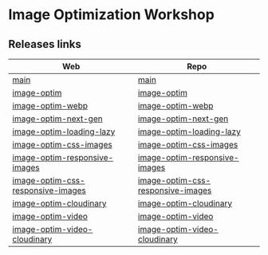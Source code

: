# Image Optimization Workshop

## Releases links
| Web | Repo |
| --- | ----- |
| [main](https://main--image-optimization-workshop.netlify.app/) | [main](https://github.com/nucliweb/image-optimization-workshop/) |
| [image-optim](https://image-optim--image-optimization-workshop.netlify.app/) | [image-optim](https://github.com/nucliweb/image-optimization-workshop/tree/image-optim) |
| [image-optim-webp](https://image-optim-webp--image-optimization-workshop.netlify.app/) | [image-optim-webp](https://github.com/nucliweb/image-optimization-workshop/tree/image-optim-webp) |
| [image-optim-next-gen](https://image-optim-next-gen--image-optimization-workshop.netlify.app/) | [image-optim-next-gen](https://github.com/nucliweb/image-optimization-workshop/tree/image-optim-next-gen) |
| [image-optim-loading-lazy](https://image-optim-loading-lazy--image-optimization-workshop.netlify.app/) | [image-optim-loading-lazy](https://github.com/nucliweb/image-optimization-workshop/tree/image-optim-loading-lazy) |
| [image-optim-css-images](https://image-optim-css-images--image-optimization-workshop.netlify.app/) | [image-optim-css-images](https://github.com/nucliweb/image-optimization-workshop/tree/image-optim-css-images) |
| [image-optim-responsive-images](https://image-optim-responsive-images--image-optimization-workshop.netlify.app/) | [image-optim-responsive-images](https://github.com/nucliweb/image-optimization-workshop/tree/image-optim-css-responsive-images) |
| [image-optim-css-responsive-images](https://image-optim-css-responsive-images--image-optimization-workshop.netlify.app/) | [image-optim-css-responsive-images](https://github.com/nucliweb/image-optimization-workshop/tree/image-optim-responsive-images) |
| [image-optim-cloudinary](https://image-optim-cloudinary--image-optimization-workshop.netlify.app/) | [image-optim-cloudinary](https://github.com/nucliweb/image-optimization-workshop/tree/image-optim-cloudinary) |
| [image-optim-video](https://image-optim-video--image-optimization-workshop.netlify.app/) | [image-optim-video](https://github.com/nucliweb/image-optimization-workshop/tree/image-optim-video) |
| [image-optim-video-cloudinary](https://image-optim-video-cloudinary--image-optimization-workshop.netlify.app/) | [image-optim-video-cloudinary](https://github.com/nucliweb/image-optimization-workshop/tree/image-optim-video-cloudinary) |
